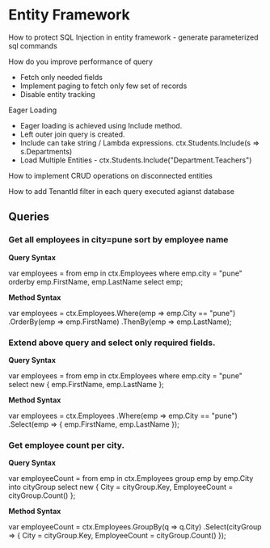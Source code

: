 # Entity Framework

How to protect SQL Injection in entity framework - generate parameterized sql commands

How do you improve performance of query
* Fetch only needed fields
* Implement paging to fetch only few set of records
* Disable entity tracking

Eager Loading

* Eager loading is achieved using Include method.
* Left outer join query is created.
* Include can take string  / Lambda expressions. ctx.Students.Include(s => s.Departments)
* Load Multiple Entities - ctx.Students.Include("Department.Teachers")

How to implement CRUD operations on disconnected entities

How to add TenantId filter in each query executed agianst database

## Queries


### Get all employees in city=pune sort by employee name

**Query Syntax**

var employees = from emp in ctx.Employees
                where emp.city = "pune"
                orderby emp.FirstName, emp.LastName
                select emp;

**Method Syntax**

var employees = ctx.Employees.Where(emp => emp.City == "pune")
                             .OrderBy(emp => emp.FirstName)
                             .ThenBy(emp => emp.LastName);   

### Extend above query and select only required fields.

**Query Syntax**

var employees = from emp in ctx.Employees
                where emp.city = "pune"
                select new { 
                  emp.FirstName, 
                  emp.LastName
                };

**Method Syntax**

var employees = ctx.Employees
                .Where(emp => emp.City == "pune")
                .Select(emp => {
                  emp.FirstName,
                  emp.LastName
                });  

### Get employee count per city.

**Query Syntax**

var employeeCount = from emp in ctx.Employees
                    group emp by emp.City into cityGroup
                    select new { 
                      City = cityGroup.Key, 
                      EmployeeCount = cityGroup.Count()
                    };

**Method Syntax**

var employeeCount = ctx.Employees.GroupBy(q => q.City)
                    .Select(cityGroup => {
                      City = cityGroup.Key,
                      EmployeeCount = cityGroup.Count()
                    });
